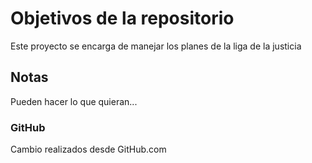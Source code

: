 # Objetivos de la repositorio
Este proyecto se encarga de manejar los planes de la liga de la justicia

## Notas
Pueden hacer lo que quieran...

### GitHub
Cambio realizados desde GitHub.com
